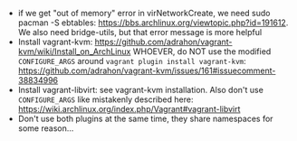 * if we get "out of memory" error in virNetworkCreate, we need sudo pacman -S ebtables: https://bbs.archlinux.org/viewtopic.php?id=191612. We also need bridge-utils, but that error message is more helpful
* Install vagrant-kvm: https://github.com/adrahon/vagrant-kvm/wiki/Install_on_ArchLinux WHOEVER, do NOT use the modified `CONFIGURE_ARGS` around `vagrant plugin install vagrant-kvm`: https://github.com/adrahon/vagrant-kvm/issues/161#issuecomment-38834996
* Install vagrant-libvirt: see vagrant-kvm installation. Also don't use `CONFIGURE_ARGS` like mistakenly described here: https://wiki.archlinux.org/index.php/Vagrant#vagrant-libvirt
* Don't use both plugins at the same time, they share namespaces for some
  reason...
